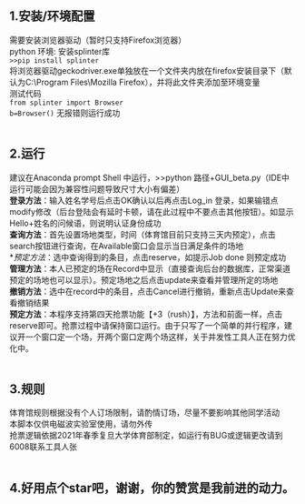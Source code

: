 ## 1.安装/环境配置
需要安装浏览器驱动（暂时只支持Firefox浏览器）<br>
python 环境: 安装splinter库<br>
`>>pip install splinter`<br>
将浏览器驱动geckodriver.exe单独放在一个文件夹内放在firefox安装目录下（默认为C:\Program Files\Mozilla Firefox），并将此文件夹添加至环境变量<br>
测试代码<br>
`from splinter import Browser `<br>
`b=Browser()`
无报错则运行成功<br><br>
## 2.运行
建议在Anaconda prompt Shell 中运行，>>python 路径+GUI_beta.py（IDE中运行可能会因为兼容性问题导致尺寸大小有偏差）<br>
**登录方法**：输入姓名学号后点击OK确认以后再点击Log_in 登录，如果输错点modify修改（后台登陆会有延时卡顿，请在此过程中不要点击其他按钮）。如显示Hello+姓名的问候语，则说明认证身份成功<br>
**查询方法**：首先设置场地类型，时间（体育馆目前只支持三天内预定），点击search按钮进行查询，在Available窗口会显示当日满足条件的场地<br>
**预定方法*：选中查询得到的条目，点击reserve，如提示Job done 则预定成功<br>
**管理方法**：本人已预定的场在Record中显示（直接查询后台的数据库，正常渠道预定的场地也可以显示）。预定场地之后点击update来查看并管理所定的场地<br>
**撤销方法**：选中在record中的条目，点击Cancel进行撤销，重新点击Update来查看撤销结果<br>
**预定方法**：本程序支持第四天抢票功能【+3（rush）】，方法和前面一样，点击reserve即可。抢票过程中请保持窗口运行。由于只写了一个简单的并行程序，建议开一个窗口定一个场，开两个窗口定两个场这样，关于并发性工具人正在努力优化中。<br><br>
## 3.规则
体育馆规则根据没有个人订场限制，请酌情订场，尽量不要影响其他同学活动<br>
本脚本仅供电磁波实验室使用，请勿外传<br>
抢票逻辑依据2021年春季复旦大学体育部制定，如运行有BUG或逻辑更改请到6008联系工具人张<br><br>
## 4.好用点个star吧，谢谢，你的赞赏是我前进的动力。
